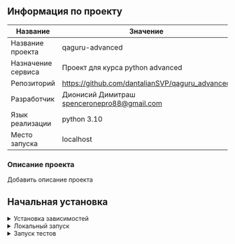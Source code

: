 ## Информация по проекту

| Название                               | Значение                                        |
|----------------------------------------|-------------------------------------------------|
| Название проекта                       | qaguru-advanced                                 |
| Назначение сервиса                     | Проект для курса python advanced                |
| Репозиторий                            | https://github.com/dantalianSVP/qaguru_advanced |
| Разработчик                            | Дионисий Димитраш <spenceronepro88@gmail.com>   |
| Язык реализации                        | python 3.10                                     |
| Место запуска                          | localhost                                       |

### Описание проекта

Добавить описание проекта 

## Начальная установка

<details>
<summary>Установка зависимостей</summary>

```bash
pip install pipenv
```
```bash
pipenv install Pipfile
```

</details>

<details>
<summary>Локальный запуск</summary>

```bash

# Сюда вынести команду для запуска сервиса 
uvicorn asgi:app --reload

```
</details>

<details>
<summary>Запуск тестов</summary>

```bash
pytest -v 

```
</details>
